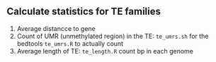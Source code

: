 ## Calculate statistics for TE families

1. Average distancce to gene
2. Count of UMR (unmethylated region) in the TE: `te_umrs.sh` for the bedtools `te_umrs.R` to actually count
3. Average length of TE: `te_length.R` count bp in each genome
